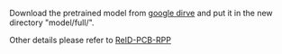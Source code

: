 Download the pretrained model from [google dirve](https://drive.google.com/file/d/1WtVq8T5RZChzOo-gly1WrXEph2gnBd4V/view?usp=sharing)
and put it in the new directory "model/full/".


Other details please refer to [ReID-PCB-RPP](https://github.com/Xiaoccer/ReID-PCB_RPP)
